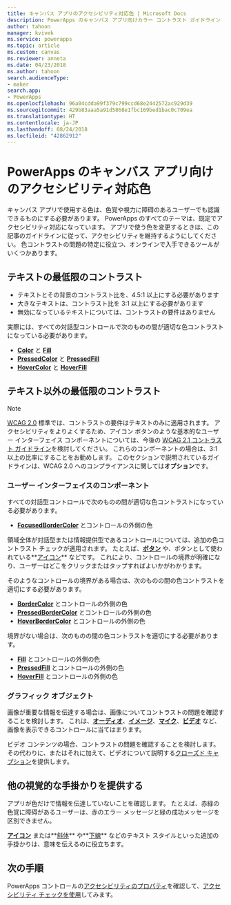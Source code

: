```yaml
---
title: キャンバス アプリのアクセシビリティ対応色 | Microsoft Docs
description: PowerApps のキャンバス アプリ向けカラー コントラスト ガイドライン
author: tahoon
manager: kvivek
ms.service: powerapps
ms.topic: article
ms.custom: canvas
ms.reviewer: anneta
ms.date: 04/23/2018
ms.author: tahoon
search.audienceType:
- maker
search.app:
- PowerApps
ms.openlocfilehash: 96a04cdda99f379c799ccd68e2442572ac929d39
ms.sourcegitcommit: 429b83aaa5a91d5868e1fbc169bed1bac0c709ea
ms.translationtype: HT
ms.contentlocale: ja-JP
ms.lasthandoff: 08/24/2018
ms.locfileid: "42862912"
---
```

# <a name="accessible-colors-for-canvas-apps-in-powerapps"></a>PowerApps のキャンバス アプリ向けのアクセシビリティ対応色
キャンバス アプリで使用する色は、色覚や視力に障碍のあるユーザーでも認識できるものにする必要があります。 PowerApps のすべてのテーマは、既定でアクセシビリティ対応になっています。 アプリで使う色を変更するときは、この記事のガイドラインに従って、アクセシビリティを維持するようにしてください。 色コントラストの問題の特定に役立つ、オンラインで入手できるツールがいくつかあります。

## <a name="minimum-contrast-for-text"></a>テキストの最低限のコントラスト
* テキストとその背景のコントラスト比を、4.5:1 以上にする必要があります
* 大きなテキストは、コントラスト比を 3:1 以上にする必要があります
* 無効になっているテキストについては、コントラストの要件はありません

実際には、すべての対話型コントロールで次のものの間が適切な色コントラストになっている必要があります。
* **[Color](controls/properties-color-border.md)** と **[Fill](controls/properties-color-border.md)**
* **[PressedColor](controls/properties-color-border.md)** と **[PressedFill](controls/properties-color-border.md)**
* **[HoverColor](controls/properties-color-border.md)** と **[HoverFill](controls/properties-color-border.md)**

## <a name="minimum-contrast-for-non-text"></a>テキスト以外の最低限のコントラスト

> [!NOTE]
> [WCAG 2.0](https://www.w3.org/TR/UNDERSTANDING-WCAG20/visual-audio-contrast-contrast.html) 標準では、コントラストの要件はテキストのみに適用されます。 アクセシビリティをよりよくするため、アイコン ボタンのような基本的なユーザー インターフェイス コンポーネントについては、今後の [WCAG 2.1 コントラスト ガイドライン](https://www.w3.org/TR/WCAG21/#non-text-contrast)を検討してください。 これらのコンポーネントの場合は、3:1 以上の比率にすることをお勧めします。 このセクションで説明されているガイドラインは、WCAG 2.0 へのコンプライアンスに関しては**オプション**です。

### <a name="user-interface-components"></a>ユーザー インターフェイスのコンポーネント
すべての対話型コントロールで次のものの間が適切な色コントラストになっている必要があります。
* **[FocusedBorderColor](controls/properties-color-border.md)** とコントロールの外側の色

領域全体が対話型または情報提供型であるコントロールについては、追加の色コントラスト チェックが適用されます。 たとえば、**[ボタン](controls/control-button.md)** や、ボタンとして使われている**[アイコン](controls/control-shapes-icons.md)** などです。 これにより、コントロールの境界が明確になり、ユーザーはどこをクリックまたはタップすればよいかがわかります。

そのようなコントロールの境界がある場合は、次のものの間の色コントラストを適切にする必要があります。
* **[BorderColor](controls/properties-color-border.md)** とコントロールの外側の色
* **[PressedBorderColor](controls/properties-color-border.md)** とコントロールの外側の色
* **[HoverBorderColor](controls/properties-color-border.md)** とコントロールの外側の色

境界がない場合は、次のものの間の色コントラストを適切にする必要があります。
* **[Fill](controls/properties-color-border.md)** とコントロールの外側の色
* **[PressedFill](controls/properties-color-border.md)** とコントロールの外側の色
* **[HoverFill](controls/properties-color-border.md)** とコントロールの外側の色

### <a name="graphical-objects"></a>グラフィック オブジェクト
画像が重要な情報を伝達する場合は、画像についてコントラストの問題を確認することを検討します。 これは、**[オーディオ](controls/control-audio-video.md)**、**[イメージ](controls/control-image.md)**、**[マイク](controls/control-microphone.md)**、**[ビデオ](controls/control-audio-video.md)** など、画像を表示できるコントロールに当てはまります。

ビデオ コンテンツの場合、コントラストの問題を確認することを検討します。 その代わりに、またはそれに加えて、ビデオについて説明する[クローズド キャプション](controls/control-audio-video.md)を提供します。

## <a name="provide-other-visual-cues"></a>他の視覚的な手掛かりを提供する
アプリが色だけで情報を伝達していないことを確認します。 たとえば、赤緑の色覚に障碍があるユーザーは、赤のエラー メッセージと緑の成功メッセージを区別できません。

**[アイコン](controls/control-shapes-icons.md)** または**[斜体](controls/properties-text.md)** や**[下線](controls/properties-text.md)** などのテキスト スタイルといった追加の手掛かりは、意味を伝えるのに役立ちます。

## <a name="next-steps"></a>次の手順
PowerApps コントロールの[アクセシビリティのプロパティ](controls/properties-accessibility.md)を確認して、[アクセシビリティ チェックを使用](accessibility-checker.md)してみます。
